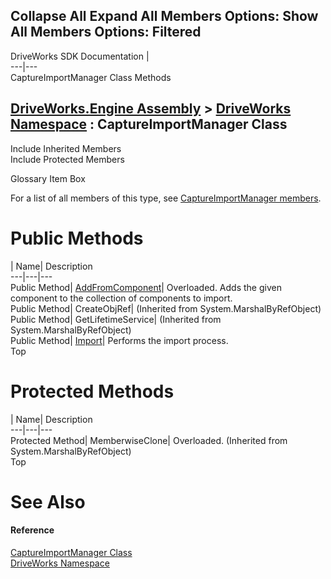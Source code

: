 Collapse All Expand All Members Options: Show All  Members Options: Filtered   
---  
DriveWorks SDK Documentation  |   
---|---  
CaptureImportManager Class Methods   
  
[DriveWorks.Engine Assembly](topic2156.md) > [DriveWorks Namespace](topic2159.md) : CaptureImportManager Class  
---  
  
Include Inherited Members    
Include Protected Members    


Glossary Item Box

For a list of all members of this type, see [CaptureImportManager members](topic2469.md).

# Public Methods

| Name| Description  
---|---|---  
Public Method| [AddFromComponent](topic2474.md)| Overloaded. Adds the given component to the collection of components to import.   
Public Method| CreateObjRef|  (Inherited from System.MarshalByRefObject)  
Public Method| GetLifetimeService|  (Inherited from System.MarshalByRefObject)  
Public Method| [Import](topic2477.md)| Performs the import process.   
Top

# Protected Methods

| Name| Description  
---|---|---  
Protected Method| MemberwiseClone| Overloaded. (Inherited from System.MarshalByRefObject)  
Top

# See Also

#### Reference

[CaptureImportManager Class](topic2468.md)   
[DriveWorks Namespace](topic2159.md)


